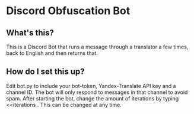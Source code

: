 # Discord Obfuscation Bot

## What's this?

This is a Discord Bot that runs a message through a translator a few times, back to English and then returns that.

## How do I set this up?

Edit bot.py to include your bot-token, Yandex-Translate API key and a channel ID. The bot will only respond to messages in that channel to avoid spam.
After starting the bot, change the amount of iterations by typing <<iterations <number>. This can be changed at any time.
